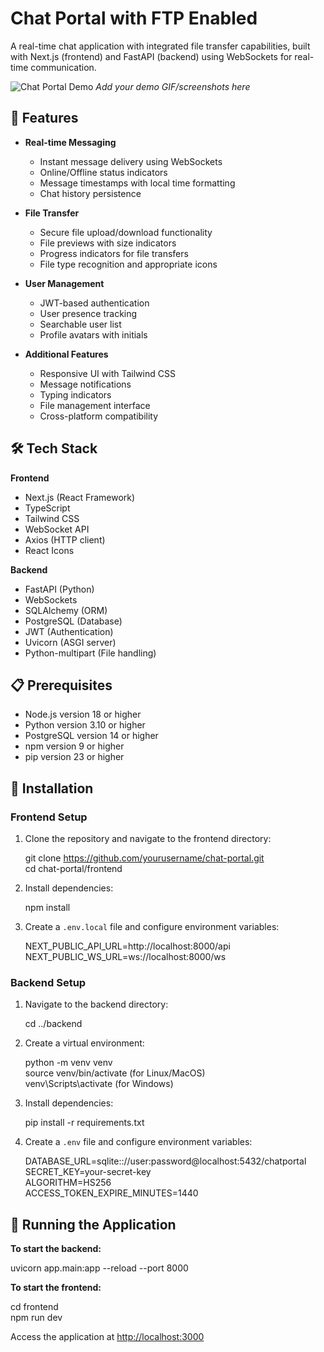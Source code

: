 # Chat Portal with FTP Enabled

A real-time chat application with integrated file transfer capabilities, built with Next.js (frontend) and FastAPI (backend) using WebSockets for real-time communication.

![Chat Portal Demo](screenshots/demo.gif) *Add your demo GIF/screenshots here*

## 🌟 Features

- **Real-time Messaging**
  - Instant message delivery using WebSockets
  - Online/Offline status indicators
  - Message timestamps with local time formatting
  - Chat history persistence

- **File Transfer**
  - Secure file upload/download functionality
  - File previews with size indicators
  - Progress indicators for file transfers
  - File type recognition and appropriate icons

- **User Management**
  - JWT-based authentication
  - User presence tracking
  - Searchable user list
  - Profile avatars with initials

- **Additional Features**
  - Responsive UI with Tailwind CSS
  - Message notifications
  - Typing indicators
  - File management interface
  - Cross-platform compatibility

## 🛠️ Tech Stack

**Frontend**
- Next.js (React Framework)
- TypeScript
- Tailwind CSS
- WebSocket API
- Axios (HTTP client)
- React Icons

**Backend**
- FastAPI (Python)
- WebSockets
- SQLAlchemy (ORM)
- PostgreSQL (Database)
- JWT (Authentication)
- Uvicorn (ASGI server)
- Python-multipart (File handling)

## 📋 Prerequisites

- Node.js version 18 or higher
- Python version 3.10 or higher
- PostgreSQL version 14 or higher
- npm version 9 or higher
- pip version 23 or higher

## 🚀 Installation

### Frontend Setup

1. Clone the repository and navigate to the frontend directory:

   git clone https://github.com/yourusername/chat-portal.git  
   cd chat-portal/frontend

2. Install dependencies:

   npm install

3. Create a `.env.local` file and configure environment variables:

   NEXT_PUBLIC_API_URL=http://localhost:8000/api  
   NEXT_PUBLIC_WS_URL=ws://localhost:8000/ws

### Backend Setup

1. Navigate to the backend directory:

   cd ../backend

2. Create a virtual environment:

   python -m venv venv  
   source venv/bin/activate (for Linux/MacOS)  
   venv\Scripts\activate (for Windows)

3. Install dependencies:

   pip install -r requirements.txt

4. Create a `.env` file and configure environment variables:

   DATABASE_URL=sqlite:://user:password@localhost:5432/chatportal
   SECRET_KEY=your-secret-key  
   ALGORITHM=HS256  
   ACCESS_TOKEN_EXPIRE_MINUTES=1440

## 🏃 Running the Application

**To start the backend:**

   uvicorn app.main:app --reload --port 8000

**To start the frontend:**

   cd frontend  
   npm run dev

Access the application at [http://localhost:3000](http://localhost:3000)

